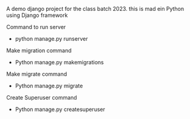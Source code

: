 A demo django project for the class batch 2023.
this is mad ein Python using Django framework

Command to run server
 - python manage.py runserver

Make migration command
 - Python manage.py makemigrations

 Make migrate command
 - Python manage.py migrate

 Create Superuser command
 - Python manage.py createsuperuser